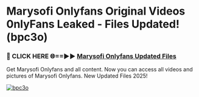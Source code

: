 # Marysofi Onlyfans Original Videos 0nlyFans Leaked - Files Updated! (bpc3o)

<h3>🔴 CLICK HERE 🌐==►► <a href="https://tinyurl.com/ehrbuxhb" rel="nofollow">Marysofi Onlyfans Updated Files</a></h3>

Get Marysofi Onlyfans and all content. Now you can access all videos and pictures of Marysofi Onlyfans. New Updated Files 2025!

[![bpc3o](https://i.imgur.com/lVYEuWS.gif)](https://tinyurl.com/ehrbuxhb)
